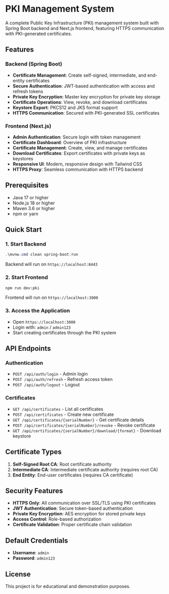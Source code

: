 # PKI Management System

A complete Public Key Infrastructure (PKI) management system built with Spring Boot backend and Next.js frontend, featuring HTTPS communication with PKI-generated certificates.

## Features

### Backend (Spring Boot)
- **Certificate Management**: Create self-signed, intermediate, and end-entity certificates
- **Secure Authentication**: JWT-based authentication with access and refresh tokens
- **Private Key Encryption**: Master key encryption for private key storage
- **Certificate Operations**: View, revoke, and download certificates
- **Keystore Export**: PKCS12 and JKS format support
- **HTTPS Communication**: Secured with PKI-generated SSL certificates

### Frontend (Next.js)
- **Admin Authentication**: Secure login with token management
- **Certificate Dashboard**: Overview of PKI infrastructure
- **Certificate Management**: Create, view, and manage certificates
- **Download Certificates**: Export certificates with private keys as keystores
- **Responsive UI**: Modern, responsive design with Tailwind CSS
- **HTTPS Proxy**: Seamless communication with HTTPS backend

## Prerequisites

- Java 17 or higher
- Node.js 18 or higher
- Maven 3.6 or higher
- npm or yarn

## Quick Start

### 1. Start Backend
```powershell
.\mvnw.cmd clean spring-boot:run
```
Backend will run on `https://localhost:8443`

### 2. Start Frontend
```bash
npm run dev:pki    
```
Frontend will run on `https://localhost:3000`

### 3. Access the Application
- Open `https://localhost:3000`
- Login with: `admin` / `admin123`
- Start creating certificates through the PKI system

## API Endpoints

### Authentication
- `POST /api/auth/login` - Admin login
- `POST /api/auth/refresh` - Refresh access token
- `POST /api/auth/logout` - Logout

### Certificates
- `GET /api/certificates` - List all certificates
- `POST /api/certificates` - Create new certificate
- `GET /api/certificates/{serialNumber}` - Get certificate details
- `POST /api/certificates/{serialNumber}/revoke` - Revoke certificate
- `GET /api/certificates/{serialNumber}/download/{format}` - Download keystore

## Certificate Types

1. **Self-Signed Root CA**: Root certificate authority
2. **Intermediate CA**: Intermediate certificate authority (requires root CA)
3. **End Entity**: End-user certificates (requires CA certificate)

## Security Features

- **HTTPS Only**: All communication over SSL/TLS using PKI certificates
- **JWT Authentication**: Secure token-based authentication
- **Private Key Encryption**: AES encryption for stored private keys
- **Access Control**: Role-based authorization
- **Certificate Validation**: Proper certificate chain validation

## Default Credentials

- **Username**: `admin`
- **Password**: `admin123`

## License

This project is for educational and demonstration purposes.